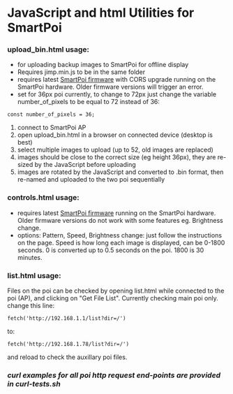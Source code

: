 # JavaScript and html Utilities for SmartPoi 

### upload_bin.html usage: 
- for uploading backup images to SmartPoi for offline display
- Requires jimp.min.js to be in the same folder
- requires latest [SmartPoi firmware](https://github.com/tomjuggler/SmartPoi-Firmware) with CORS upgrade running on the SmartPoi hardware. Older firmware versions will trigger an error. 
- set for 36px poi currently, to change to 72px just change the variable number_of_pixels to be equal to 72 instead of 36: 
```
const number_of_pixels = 36;
```

1. connect to SmartPoi AP
2. open upload_bin.html in a browser on connected device (desktop is best)
3. select multiple images to upload (up to 52, old images are replaced) 
4. images should be close to the correct size (eg height 36px), they are re-sized by the JavaScript before uploading
5. images are rotated by the JavaScript and converted to .bin format, then re-named and uploaded to the two poi sequentially

### controls.html usage: 
- requires latest [SmartPoi firmware](https://github.com/tomjuggler/SmartPoi-Firmware) running on the SmartPoi hardware. Older firmware versions do not work with some features eg. Brightness change.
- options: Pattern, Speed, Brightness change: just follow the instructions on the page. Speed is how long each image is displayed, can be 0-1800 seconds. 0 is converted up to 0.5 seconds on the poi. 1800 is 30 minutes. 

### list.html usage: 
Files on the poi can be checked by opening list.html while connected to the poi (AP), and clicking on "Get File List". Currently checking main poi only. change this line: 
```
fetch('http://192.168.1.1/list?dir=/')
```
to: 
```
fetch('http://192.168.1.78/list?dir=/')
```
and reload to check the auxillary poi files. 

### *curl examples for all poi http request end-points are provided in curl-tests.sh*
